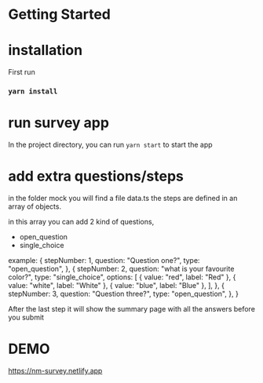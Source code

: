 # Getting Started

# installation

First run

### `yarn install`

# run survey app

In the project directory, you can run `yarn start` to start the app

# add extra questions/steps

in the folder mock you will find a file data.ts
the steps are defined in an array of objects.

in this array you can add 2 kind of questions,

- open_question
- single_choice

example:
{
stepNumber: 1,
question: "Question one?",
type: "open_question",
},
{
stepNumber: 2,
question: "what is your favourite color?",
type: "single_choice",
options: [
{ value: "red", label: "Red" },
{ value: "white", label: "White" },
{ value: "blue", label: "Blue" },
],
},
{
stepNumber: 3,
question: "Question three?",
type: "open_question",
},
}

After the last step it will show the summary page with all the answers before you submit


# DEMO
https://nm-survey.netlify.app
